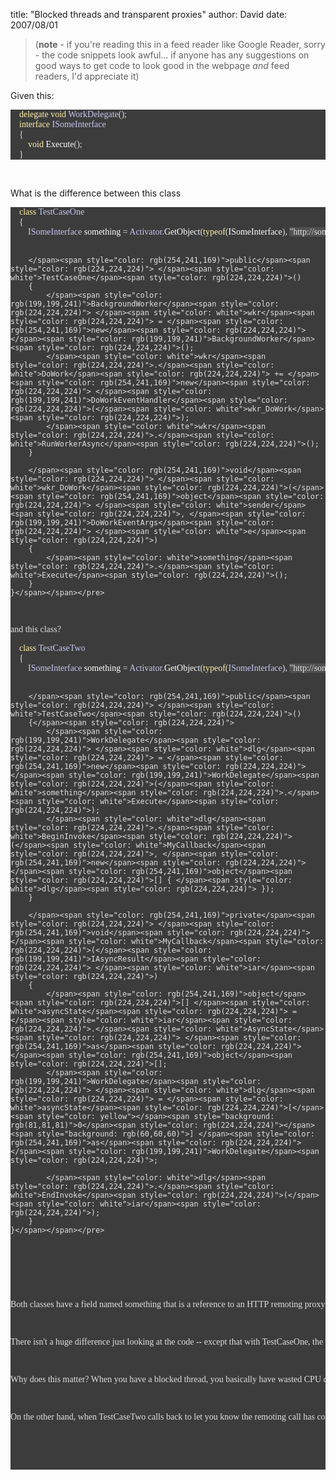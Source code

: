
title: "Blocked threads and transparent proxies"
author: David
date: 2007/08/01

<blockquote> <p>(<strong>note</strong> - if you're reading this in a feed reader like Google Reader, sorry - the code snippets look awful... if anyone has any suggestions on good ways to get code to look good in the webpage <em>and</em>&nbsp;feed readers, I'd appreciate it)</p></blockquote> <p>Given this:</p><pre style="background: rgb(60,60,60); font-family: consolas"><span style="color: rgb(224,224,224)">    <span style="color: rgb(254,241,169)">delegate</span><span style="color: rgb(224,224,224)"> </span><span style="color: rgb(254,241,169)">void</span><span style="color: rgb(224,224,224)"> </span><span style="color: rgb(199,199,241)">WorkDelegate</span><span style="color: rgb(224,224,224)">();
    </span><span style="color: rgb(254,241,169)">interface</span><span style="color: rgb(224,224,224)"> </span><span style="color: rgb(199,199,241)">ISomeInterface
</span><span style="color: rgb(224,224,224)">    {
        </span><span style="color: rgb(254,241,169)">void</span><span style="color: rgb(224,224,224)"> </span><span style="color: white">Execute</span><span style="color: rgb(224,224,224)">();
    }</span></span></pre>
<p>&nbsp;</p>
<p>What is the difference between this class</p><pre style="background: rgb(60,60,60); font-family: consolas"><span style="color: rgb(224,224,224)">    <span style="color: rgb(254,241,169)">class</span><span style="color: rgb(224,224,224)"> </span><span style="color: rgb(199,199,241)">TestCaseOne
</span><span style="color: rgb(224,224,224)">    {
        </span><span style="color: rgb(199,199,241)">ISomeInterface</span><span style="color: rgb(224,224,224)"> </span><span style="color: white">something</span><span style="color: rgb(224,224,224)"> = </span><span style="color: rgb(199,199,241)">Activator</span><span style="color: rgb(224,224,224)">.</span><span style="color: white">GetObject</span><span style="color: rgb(224,224,224)">(</span><span style="color: rgb(254,241,169)">typeof</span><span style="color: rgb(224,224,224)">(</span><span style="color: white">ISomeInterface</span><span style="color: rgb(224,224,224)">), </span><span style="color: lime"></span><span style="background: rgb(81,81,81)">"http://some.url.com/"</span><span style="color: rgb(224,224,224)"></span><span style="background: rgb(60,60,60)">) </span><span style="color: rgb(254,241,169)">as</span><span style="color: rgb(224,224,224)"> </span><span style="color: white">ISomeInterface</span><span style="color: rgb(224,224,224)">;

        </span><span style="color: rgb(254,241,169)">public</span><span style="color: rgb(224,224,224)"> </span><span style="color: white">TestCaseOne</span><span style="color: rgb(224,224,224)">()
        {
            </span><span style="color: rgb(199,199,241)">BackgroundWorker</span><span style="color: rgb(224,224,224)"> </span><span style="color: white">wkr</span><span style="color: rgb(224,224,224)"> = </span><span style="color: rgb(254,241,169)">new</span><span style="color: rgb(224,224,224)"> </span><span style="color: rgb(199,199,241)">BackgroundWorker</span><span style="color: rgb(224,224,224)">();
            </span><span style="color: white">wkr</span><span style="color: rgb(224,224,224)">.</span><span style="color: white">DoWork</span><span style="color: rgb(224,224,224)"> += </span><span style="color: rgb(254,241,169)">new</span><span style="color: rgb(224,224,224)"> </span><span style="color: rgb(199,199,241)">DoWorkEventHandler</span><span style="color: rgb(224,224,224)">(</span><span style="color: white">wkr_DoWork</span><span style="color: rgb(224,224,224)">);
            </span><span style="color: white">wkr</span><span style="color: rgb(224,224,224)">.</span><span style="color: white">RunWorkerAsync</span><span style="color: rgb(224,224,224)">();
        }

        </span><span style="color: rgb(254,241,169)">void</span><span style="color: rgb(224,224,224)"> </span><span style="color: white">wkr_DoWork</span><span style="color: rgb(224,224,224)">(</span><span style="color: rgb(254,241,169)">object</span><span style="color: rgb(224,224,224)"> </span><span style="color: white">sender</span><span style="color: rgb(224,224,224)">, </span><span style="color: rgb(199,199,241)">DoWorkEventArgs</span><span style="color: rgb(224,224,224)"> </span><span style="color: white">e</span><span style="color: rgb(224,224,224)">)
        {
            </span><span style="color: white">something</span><span style="color: rgb(224,224,224)">.</span><span style="color: white">Execute</span><span style="color: rgb(224,224,224)">();
        }
    }</span></span></pre>
<p>and this class?</p><pre style="background: rgb(60,60,60); font-family: consolas"><span style="color: rgb(224,224,224)">    <span style="color: rgb(254,241,169)">class</span><span style="color: rgb(224,224,224)"> </span><span style="color: rgb(199,199,241)">TestCaseTwo
</span><span style="color: rgb(224,224,224)">    {
        </span><span style="color: rgb(199,199,241)">ISomeInterface</span><span style="color: rgb(224,224,224)"> </span><span style="color: white">something</span><span style="color: rgb(224,224,224)"> = </span><span style="color: rgb(199,199,241)">Activator</span><span style="color: rgb(224,224,224)">.</span><span style="color: white">GetObject</span><span style="color: rgb(224,224,224)">(</span><span style="color: rgb(254,241,169)">typeof</span><span style="color: rgb(224,224,224)">(</span><span style="color: rgb(199,199,241)">ISomeInterface</span><span style="color: rgb(224,224,224)">), </span><span style="color: lime"></span><span style="background: rgb(81,81,81)">"http://some.url.com/"</span><span style="color: rgb(224,224,224)"></span><span style="background: rgb(60,60,60)">) </span><span style="color: rgb(254,241,169)">as</span><span style="color: rgb(224,224,224)"> </span><span style="color: rgb(199,199,241)">ISomeInterface</span><span style="color: rgb(224,224,224)">;

        </span><span style="color: rgb(254,241,169)">public</span><span style="color: rgb(224,224,224)"> </span><span style="color: white">TestCaseTwo</span><span style="color: rgb(224,224,224)">()
        {</span><span style="color: rgb(224,224,224)">
            </span><span style="color: rgb(199,199,241)">WorkDelegate</span><span style="color: rgb(224,224,224)"> </span><span style="color: white">dlg</span><span style="color: rgb(224,224,224)"> = </span><span style="color: rgb(254,241,169)">new</span><span style="color: rgb(224,224,224)"> </span><span style="color: rgb(199,199,241)">WorkDelegate</span><span style="color: rgb(224,224,224)">(</span><span style="color: white">something</span><span style="color: rgb(224,224,224)">.</span><span style="color: white">Execute</span><span style="color: rgb(224,224,224)">);
            </span><span style="color: white">dlg</span><span style="color: rgb(224,224,224)">.</span><span style="color: white">BeginInvoke</span><span style="color: rgb(224,224,224)">(</span><span style="color: white">MyCallback</span><span style="color: rgb(224,224,224)">, </span><span style="color: rgb(254,241,169)">new</span><span style="color: rgb(224,224,224)"> </span><span style="color: rgb(254,241,169)">object</span><span style="color: rgb(224,224,224)">[] { </span><span style="color: white">dlg</span><span style="color: rgb(224,224,224)"> });
        }

        </span><span style="color: rgb(254,241,169)">private</span><span style="color: rgb(224,224,224)"> </span><span style="color: rgb(254,241,169)">void</span><span style="color: rgb(224,224,224)"> </span><span style="color: white">MyCallback</span><span style="color: rgb(224,224,224)">(</span><span style="color: rgb(199,199,241)">IAsyncResult</span><span style="color: rgb(224,224,224)"> </span><span style="color: white">iar</span><span style="color: rgb(224,224,224)">)
        {
            </span><span style="color: rgb(254,241,169)">object</span><span style="color: rgb(224,224,224)">[] </span><span style="color: white">asyncState</span><span style="color: rgb(224,224,224)"> = </span><span style="color: white">iar</span><span style="color: rgb(224,224,224)">.</span><span style="color: white">AsyncState</span><span style="color: rgb(224,224,224)"> </span><span style="color: rgb(254,241,169)">as</span><span style="color: rgb(224,224,224)"> </span><span style="color: rgb(254,241,169)">object</span><span style="color: rgb(224,224,224)">[];
            </span><span style="color: rgb(199,199,241)">WorkDelegate</span><span style="color: rgb(224,224,224)"> </span><span style="color: white">dlg</span><span style="color: rgb(224,224,224)"> = </span><span style="color: white">asyncState</span><span style="color: rgb(224,224,224)">[</span><span style="color: yellow"></span><span style="background: rgb(81,81,81)">0</span><span style="color: rgb(224,224,224)"></span><span style="background: rgb(60,60,60)">] </span><span style="color: rgb(254,241,169)">as</span><span style="color: rgb(224,224,224)"> </span><span style="color: rgb(199,199,241)">WorkDelegate</span><span style="color: rgb(224,224,224)">;

            </span><span style="color: white">dlg</span><span style="color: rgb(224,224,224)">.</span><span style="color: white">EndInvoke</span><span style="color: rgb(224,224,224)">(</span><span style="color: white">iar</span><span style="color: rgb(224,224,224)">);
        }
    }</span></span></pre>
<p>&nbsp;</p>
<p>Both classes have a field named something that is a reference to an HTTP&nbsp;remoting proxy that has been published at <a href="http://some.url.com">http://some.url.com</a>. Let's assume that the the HTTP Remoting configuration has already been set up. Both call the Execute method defined on the interface, but one is using a BackgroundWorker for threading&nbsp;and the other is using the BeginInvoke/EndInvoke means of threading. Big deal, right?</p>
<p>There isn't a huge difference just looking at the code -- except that with TestCaseOne, the remoting call will result in a blocked thread whereas TestCaseTwo will not. In TestCaseOne, the background thread will block on the something.Execute() call and wait for it to return. In TestCaseTwo, the WorkDelegate BeginInvokes on the transparent remoting proxy. There isn't any code to block on. Instead, the framework will let you know when your remoting call returns.</p>
<p>Why does this matter? When you have a blocked thread, you basically have wasted CPU cycles where it is blocking instead of working. This likely won't matter much if you're not working with a lot of threads, but it can cause performance problems if you're working with a lot of threads.</p>
<p>On the other hand, when TestCaseTwo calls back to let you know the remoting call has completed, it will not call back on the calling thread. BackgroundWorker is smart enough to invoke back to the UI thread if needed.&nbsp;Both have their pluses and minuses. The BackgroundWorker component does make the code a little more easy to read and it handles invoking back to the UI thread. However, if you're working with a lot of threads, you might try using the delegate approach instead, so as to avoid any blocked threads.</p>
